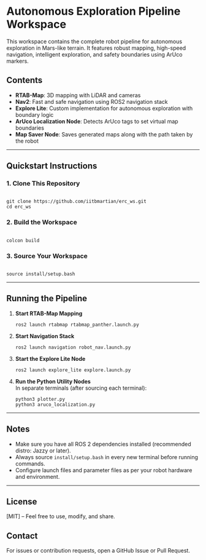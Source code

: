 # Autonomous Exploration Pipeline Workspace

This workspace contains the complete robot pipeline for autonomous exploration in Mars-like terrain. It features robust mapping, high-speed navigation, intelligent exploration, and safety boundaries using ArUco markers.

## Contents

- **RTAB-Map**: 3D mapping with LiDAR and cameras
- **Nav2**: Fast and safe navigation using ROS2 navigation stack
- **Explore Lite**: Custom implementation for autonomous exploration with boundary logic
- **ArUco Localization Node**: Detects ArUco tags to set virtual map boundaries
- **Map Saver Node**: Saves generated maps along with the path taken by the robot
---

## Quickstart Instructions

### 1. Clone This Repository

```

git clone https://github.com/iitbmartian/erc_ws.git
cd erc_ws

```

### 2. Build the Workspace

```

colcon build

```

### 3. Source Your Workspace

```

source install/setup.bash

```

---

## Running the Pipeline

1. **Start RTAB-Map Mapping**
    ```
    ros2 launch rtabmap rtabmap_panther.launch.py
    ```

2. **Start Navigation Stack**
    ```
    ros2 launch navigation robot_nav.launch.py
    ```

3. **Start the Explore Lite Node**
    ```
    ros2 launch explore_lite explore.launch.py
    ```

4. **Run the Python Utility Nodes**  
    In separate terminals (after sourcing each terminal):
    ```
    python3 plotter.py
    python3 aruco_localization.py
    ```

---

## Notes

- Make sure you have all ROS 2 dependencies installed (recommended distro: Jazzy or later).
- Always source `install/setup.bash` in every new terminal before running commands.
- Configure launch files and parameter files as per your robot hardware and environment.
---

## License

[MIT] – Feel free to use, modify, and share.

## Contact

For issues or contribution requests, open a GitHub Issue or Pull Request.
